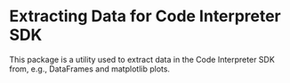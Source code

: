 # Extracting Data for Code Interpreter SDK

This package is a utility used to extract data in the Code Interpreter SDK from, e.g., DataFrames and matplotlib plots.
